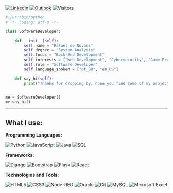 
[![Linkedin](https://img.shields.io/badge/LinkedIn-0077B5?style=for-the-badge&logo=linkedin&logoColor=white)](https://www.linkedin.com/in/rafael-nxd/)
[![Outlook](https://img.shields.io/badge/Microsoft_Outlook-0078D4?style=for-the-badge&logo=microsoft-outlook&logoColor=whitelink=mailto:rafaelnovaes46@outlook.com)](mailto:rafaelnovaes46@outlook.com)
![Visitors](https://api.visitorbadge.io/api/visitors?path=https%3A%2F%2Fgithub.com%2Frafaelnxd&countColor=%23263759)




```python
#!/usr/bin/python
# -*- coding: utf-8 -*-

class SoftwareDeveloper:

    def __init__(self):
        self.name = "Rafael de Novaes"
        self.degree = "System Analysis"
        self.focus = "Back-End Development"
        self.interests = ["Web Development", "Cybersecurity", "Game Programming", "Deep Learning", "Blockchain"]
        self.role = "Software Developer"
        self.language_spoken = ["pt_BR", "en_US"]

    def say_hi(self):
        print("Thanks for dropping by, hope you find some of my projects interesting.")


me = SoftwareDeveloper()
me.say_hi()
```

---

## What I use:

**Programming Languages:**

![Python](https://img.shields.io/badge/-Python-000?&logo=Python)
![JavaScript](https://img.shields.io/badge/-JavaScript-000?&logo=JavaScript)
![Java](https://img.shields.io/badge/-Java-000?&logo=Java&logoColor=007396)
![SQL](https://img.shields.io/badge/-SQL-000?&logo=MySQL)


**Frameworks:**
<br>

![Django](https://img.shields.io/badge/django-%23092E20.svg?style=for-the-badge&logo=django&logoColor=white)
![Bootstrap](https://img.shields.io/badge/bootstrap-%238511FA.svg?style=for-the-badge&logo=bootstrap&logoColor=white)
![Flask](https://img.shields.io/badge/flask-%23000.svg?style=for-the-badge&logo=flask&logoColor=white)
![React](https://img.shields.io/badge/react-%2320232a.svg?style=for-the-badge&logo=react&logoColor=%2361DAFB)


**Technologies and Tools:**
<br>

![HTML5](https://img.shields.io/badge/html5-%23E34F26.svg?style=for-the-badge&logo=html5&logoColor=white)
![CSS3](https://img.shields.io/badge/css3-%231572B6.svg?style=for-the-badge&logo=css3&logoColor=white)
![Node-RED](https://img.shields.io/badge/Node--RED-%238F0000.svg?style=for-the-badge&logo=node-red&logoColor=white)
![Oracle](https://img.shields.io/badge/Oracle-F80000?style=for-the-badge&logo=oracle&logoColor=white)
![Git](https://img.shields.io/badge/git-%23F05033.svg?style=for-the-badge&logo=git&logoColor=white)
![MySQL](https://img.shields.io/badge/mysql-%2300f.svg?style=for-the-badge&logo=mysql&logoColor=white)
![Microsoft Excel](https://img.shields.io/badge/Microsoft_Excel-217346?style=for-the-badge&logo=microsoft-excel&logoColor=white)



